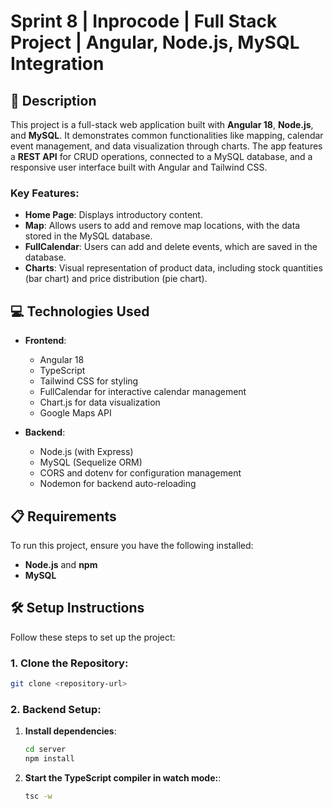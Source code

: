 # Sprint 8 | Inprocode | Full Stack Project | Angular, Node.js, MySQL Integration


## 📄 Description

This project is a full-stack web application built with **Angular 18**, **Node.js**, and **MySQL**. It demonstrates common functionalities like mapping, calendar event management, and data visualization through charts. The app features a **REST API** for CRUD operations, connected to a MySQL database, and a responsive user interface built with Angular and Tailwind CSS.

### Key Features:
- **Home Page**: Displays introductory content.
- **Map**: Allows users to add and remove map locations, with the data stored in the MySQL database.
- **FullCalendar**: Users can add and delete events, which are saved in the database.
- **Charts**: Visual representation of product data, including stock quantities (bar chart) and price distribution (pie chart).

## 💻 Technologies Used

- **Frontend**:
  - Angular 18
  - TypeScript
  - Tailwind CSS for styling
  - FullCalendar for interactive calendar management
  - Chart.js for data visualization
  - Google Maps API

- **Backend**:
  - Node.js (with Express)
  - MySQL (Sequelize ORM)
  - CORS and dotenv for configuration management
  - Nodemon for backend auto-reloading

## 📋 Requirements 

To run this project, ensure you have the following installed:

- **Node.js** and **npm**
- **MySQL**

## 🛠️ Setup Instructions

Follow these steps to set up the project:

### 1. Clone the Repository:
```bash
git clone <repository-url>
```

### 2. Backend Setup:

1. **Install dependencies**:
   ```bash
   cd server
   npm install
   ```

2. **Start the TypeScript compiler in watch mode:**:
   ```bash
   tsc -w
   ```
